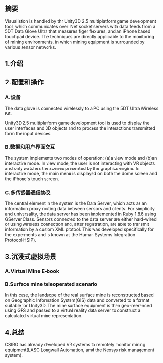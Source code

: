 ## 摘要 ##
Visualistion is handled by thr Unity3D 2.5 multiplatform game development tool, which communicates over .Net socket servers with data feeds from a 5DT Data Glove Ultra that measures figer flexures, and an iPhone based touchpad device. The techniques are directly applicable to the monitoring of mining environments, in which mining equipment is surrounded by various sensor networks.

## 1.介绍 ##

## 2.配置和操作 ##
### A.设备 ###
The data glove is connected wirelessly to a PC using the 5DT Ultra Wireless Kit.

Unity3D 2.5 multiplatform game development tool is used to display the user interfaces and 3D objects and to process the interactions transmitted form the input devices. 

### B.数据和用户界面交互 ###
The system implements two modes of operation: (a)a view mode and (b)an interactive mode. In view mode, the user is not interacting with VR objects and only watches the scenes presented by the graphics engine. In interactive mode, the main menu is displayed on both the dome screen and the iPhone's touch screen.

### C.多传感器通信协议 ###
The central element in the system is the Data Server, which acts as an information proxy routing data between sensors and clients. For simplicity and universality, the data server has been implemented in Ruby 1.8.6 using GServer Class. Sensors connected to the data server are either hard-wired or using wireless connection and, after registration, are able to transmit information by a custom XML protool. This was developed specifically for the experments and is known as the Human Systems Integration Protocol(HSIP). 

## 3.沉浸式虚拟场景 ##
### A.Virtual Mine E-book ###

### B.Surface mine teleoperated scenario ###
In this case, the landscpe of the real surface mine is reconstructed based on Geographic Information System(GIS) data and converted to a format suitable for Unity3D. The mine surface equipment is then geo-reerenced using GPS and passed to a virtual reality data server to construct a calculated virtual mine representation.

## 4.总结 ##
CSIRO has already developed VR systems to remotely monitor mining equipment(LASC Longwall Automation, amd the Nexsys risk management system).